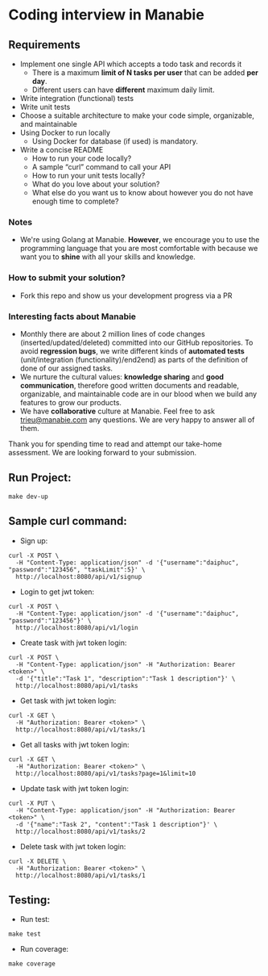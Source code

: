 # Coding interview in Manabie

## Requirements

- Implement one single API which accepts a todo task and records it
    - There is a maximum **limit of N tasks per user** that can be added **per day**.
    - Different users can have **different** maximum daily limit.
- Write integration (functional) tests
- Write unit tests
- Choose a suitable architecture to make your code simple, organizable, and maintainable
- Using Docker to run locally
  - Using Docker for database (if used) is mandatory.
- Write a concise README
  - How to run your code locally?
  - A sample “curl” command to call your API
  - How to run your unit tests locally?
  - What do you love about your solution?
  - What else do you want us to know about however you do not have enough time to complete?

### Notes

- We're using Golang at Manabie. **However**, we encourage you to use the programming language that you are most comfortable with because we want you to **shine** with all your skills and knowledge.

### How to submit your solution?

- Fork this repo and show us your development progress via a PR

### Interesting facts about Manabie

- Monthly there are about 2 million lines of code changes (inserted/updated/deleted) committed into our GitHub repositories. To avoid **regression bugs**, we write different kinds of **automated tests** (unit/integration (functionality)/end2end) as parts of the definition of done of our assigned tasks.
- We nurture the cultural values: **knowledge sharing** and **good communication**, therefore good written documents and readable, organizable, and maintainable code are in our blood when we build any features to grow our products.
- We have **collaborative** culture at Manabie. Feel free to ask trieu@manabie.com any questions. We are very happy to answer all of them.

Thank you for spending time to read and attempt our take-home assessment. We are looking forward to your submission.

## Run Project:

```shell
make dev-up
```

## Sample curl command:

- Sign up:

```shell
curl -X POST \
  -H "Content-Type: application/json" -d '{"username":"daiphuc", "password":"123456", "taskLimit":5}' \
  http://localhost:8080/api/v1/signup
```

- Login to get jwt token:

```shell
curl -X POST \
  -H "Content-Type: application/json" -d '{"username":"daiphuc", "password":"123456"}' \
  http://localhost:8080/api/v1/login
```

- Create task with jwt token login:

```shell
curl -X POST \
  -H "Content-Type: application/json" -H "Authorization: Bearer <token>" \
  -d '{"title":"Task 1", "description":"Task 1 description"}' \
  http://localhost:8080/api/v1/tasks
```

- Get task with jwt token login:

```shell
curl -X GET \
  -H "Authorization: Bearer <token>" \
  http://localhost:8080/api/v1/tasks/1
```

- Get all tasks with jwt token login:

```shell
curl -X GET \
  -H "Authorization: Bearer <token>" \
  http://localhost:8080/api/v1/tasks?page=1&limit=10
```

- Update task with jwt token login:

```shell
curl -X PUT \
  -H "Content-Type: application/json" -H "Authorization: Bearer <token>" \
  -d '{"name":"Task 2", "content":"Task 1 description"}' \
  http://localhost:8080/api/v1/tasks/2
```

- Delete task with jwt token login:

```shell
curl -X DELETE \
  -H "Authorization: Bearer <token>" \
  http://localhost:8080/api/v1/tasks/1
```

## Testing:

- Run test:

```shell
make test
```

- Run coverage:

```shell
make coverage
```
